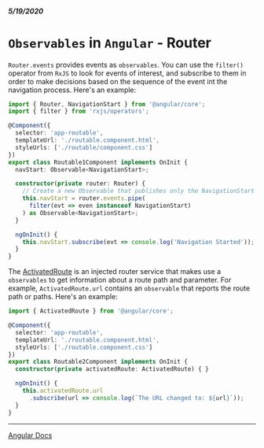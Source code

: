##### 5/19/2020
# `Observables` in `Angular` - Router
`Router.events` provides events as `observables`.  You can use the `filter()` operator from `RxJS` to look for events of interest, and subscribe to them in order to make decisions based on the sequence of the event int the navigation process.  Here's an example:

```ts
import { Router, NavigationStart } from '@angular/core';
import { filter } from 'rxjs/operators';

@Component({
  selector: 'app-routable',
  templateUrl: './routable.component.html',
  styleUrls: ['./routable/component.css']
})
export class Routable1Component implements OnInit {
  navStart: Observable<NavigationStart>;

  constructor(private router: Router) {
    // Create a new Observable that publishes only the NavigationStart event
    this.navStart = router.events.pipe(
      filter(evt => even instanceof NavigationStart)
    ) as Observable<NavigationStart>;
  }

  ngOnInit() {
    this.navStart.subscribe(evt => console.log('Navigation Started'));
  }
}
```

The [ActivatedRoute](https://angular.io/api/router/ActivatedRoute) is an injected router service that makes use a `observables` to get information about a route path and parameter.  For example, `ActivatedRoute.url` contains an `observable` that reports the route path or paths.  Here's an example:

```ts
import { ActivatedRoute } from '@angular/core';

@Component({
  selector: 'app-routable',
  templateUrl: './routable.component.html',
  styleUrls: ['./routable.component.css']
})
export class Routable2Component implements OnInit {
  constructor(private activatedRoute: ActivatedRoute) { }

  ngOnInit() {
    this.activatedRoute.url
      .subscribe(url => console.log(`The URL changed to: ${url}`));
  }
}
```

---

[Angular Docs](https://angular.io/guide/observables-in-angular#router)